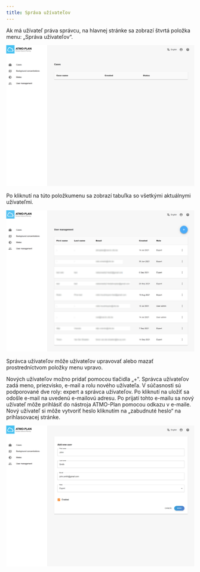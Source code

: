 ```yaml
---
title: Správa užívateľov
---
```


Ak má užívateľ práva správcu, na hlavnej stránke sa zobrazí štvrtá položka menu: „Správa užívateľov“.

![User management menu](./images/user_menu.png)

Po kliknutí na túto položkumenu sa zobrazí tabuľka so všetkými aktuálnymi užívateľmi.

![User overview](./images/user_overview.png)

Správca užívateľov môže užívateľov upravovať alebo mazať prostredníctvom položky menu vpravo.


Nových užívateľov možno pridať pomocou tlačidla „+“. Správca užívateľov zadá meno, priezvisko, e-mail a rolu nového užívateľa. V súčasnosti sú podporované dve roly: expert a správca užívateľov. Po kliknutí na uložiť sa odošle e-mail na uvedenú e-mailovú adresu. Po prijatí tohto e-mailu sa nový užívateľ môže prihlásiť do nástroja ATMO-Plan pomocou odkazu v e-maile. Nový užívateľ si môže vytvoriť heslo kliknutím na „zabudnuté heslo“ na prihlasovacej stránke.


![User detail](./images/user_detail.png)
